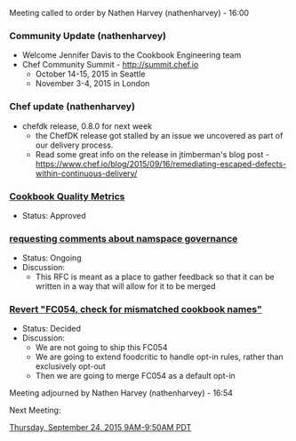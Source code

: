 Meeting called to order by Nathen Harvey (nathenharvey) - 16:00

### Community Update (nathenharvey)

* Welcome Jennifer Davis to the Cookbook Engineering team
* Chef Community Summit - http://summit.chef.io
  * October 14-15, 2015 in Seattle
  * November 3-4, 2015 in London

### Chef update (nathenharvey)

* chefdk release, 0.8.0 for next week
  * the ChefDK release got stalled by an issue we uncovered as part of our delivery process.
  * Read some great info on the release in jtimberman's blog post - https://www.chef.io/blog/2015/09/16/remediating-escaped-defects-within-continuous-delivery/

### [Cookbook Quality Metrics](https://github.com/chef/chef-rfc/pull/147)
* Status:  Approved

### [requesting comments about namspace governance](https://github.com/chef/chef-rfc/pull/148)
* Status:  Ongoing
* Discussion:
  * This RFC is meant as a place to gather feedback so that it can be written in a way that will allow for it to be merged

### [Revert "FC054, check for mismatched cookbook names"](https://github.com/acrmp/foodcritic/pull/358)
* Status:  Decided
* Discussion:
  * We are not going to ship this FC054
  * We are going to extend foodcritic to handle opt-in rules, rather than exclusively opt-out
  * Then we are going to merge FC054 as a default opt-in

Meeting adjourned by Nathen Harvey (nathenharvey) - 16:54

Next Meeting:

[Thursday, September 24, 2015 9AM-9:50AM PDT](http://everytimezone.com/#2015-9-24,240,cn3)

